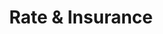 ---
title: Rate & Insurance
bg_image: /assets/images/insurance.png
layout: insurance

serviceRates:
  - name: Individual Counseling
    image: /assets/images/individual-counseling.png
    duration: 1hr
    price: $100
    contact_us_url: '#'

  - name: Parenting Skills Training
    image: /assets/images/children's-counseling.png
    duration: 1hr
    price: $95.00
    contact_us_url: '#'

  - name: Children Counseling
    image: /assets/images/parent-counseling-and-education.png
    duration: 1hr
    price: $100
    contact_us_url: '#'

  - name: Parent Counseling and Education
    image: /assets/images/parent-counseling-and-education.png
    duration: 1hr
    price: $100
    contact_us_url: '#'

payments: 
  - name: Resiliency Counseling Group LLC accepts the following forms of payment
    list:
      - Checks
      - Major Credit Cards
      - Children and Youth Referral
    description: '*Please note: A .25 surcharge will be applied towards credit card transactions.'
  
  - name: Cancellation Policy
    description: We understand that there are times when you must miss an appointment due to emergencies or obligations for work or family. <br> <br> If an appointment is not canceled at least 24 hours in advance, you will be charged the full cost of the session; this will not be covered by your insurance.

  - name: Any Other Questions
    description: Please contact me for any additional questions you may have. I look forward to hearing from you!
---